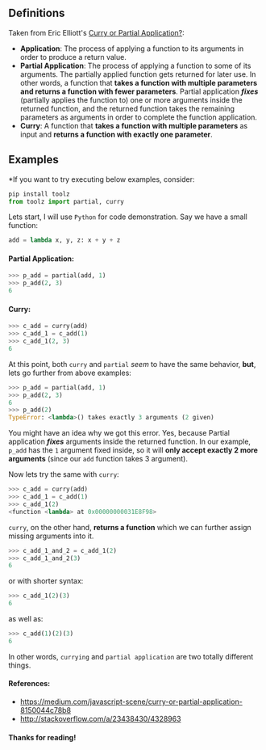 ## Definitions
Taken from Eric Elliott's [Curry or Partial Application?](https://medium.com/javascript-scene/curry-or-partial-application-8150044c78b8):
>
- **Application**: The process of applying a function to its arguments in order to produce a return value.
- **Partial Application**: The process of applying a function to some of its arguments. The partially applied function gets returned for later use. In other words, a function that **takes a function with multiple parameters and returns a function with fewer parameters**. Partial application ***fixes*** (partially applies the function to) one or more arguments inside the returned function, and the returned function takes the remaining parameters as arguments in order to complete the function application.
- **Curry**: A function that **takes a function with multiple parameters** as input and **returns a function with exactly one parameter**.

## Examples
*If you want to try executing below examples, consider:
```python
pip install toolz
from toolz import partial, curry
```

Lets start, I will use `Python` for code demonstration. Say we have a small function:
```python
add = lambda x, y, z: x + y + z
```
#### Partial Application:
```python
>>> p_add = partial(add, 1)
>>> p_add(2, 3)
6
```
#### Curry:
```python
>>> c_add = curry(add)
>>> c_add_1 = c_add(1)
>>> c_add_1(2, 3)
6
```
At this point, both `curry` and `partial` *seem* to have the same behavior, **but**, lets go further from above examples:

```python
>>> p_add = partial(add, 1)
>>> p_add(2, 3)
6
>>> p_add(2)
TypeError: <lambda>() takes exactly 3 arguments (2 given)
```
You might have an idea why we got this error. Yes, because Partial application ***fixes*** arguments inside the returned function. In our example, `p_add` has the `1` argument fixed inside, so it will **only accept exactly 2 more arguments** (since our `add` function takes 3 argument).

Now lets try the same with `curry`:
```python
>>> c_add = curry(add)
>>> c_add_1 = c_add(1)
>>> c_add_1(2)
<function <lambda> at 0x00000000031E8F98>
```
`curry`, on the other hand, **returns a function** which we can further assign missing arguments into it.
```python
>>> c_add_1_and_2 = c_add_1(2)
>>> c_add_1_and_2(3)
6
```
or with shorter syntax:
```python
>>> c_add_1(2)(3)
6
```
as well as:
```python
>>> c_add(1)(2)(3)
6
```
In other words, `currying` and `partial application` are two totally different things.


#### References:
- https://medium.com/javascript-scene/curry-or-partial-application-8150044c78b8
- http://stackoverflow.com/a/23438430/4328963

#### Thanks for reading!

